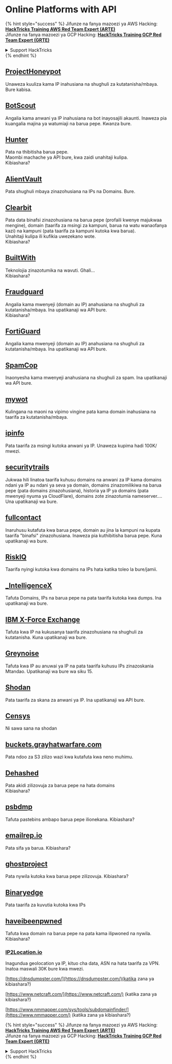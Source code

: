 # Online Platforms with API

{% hint style="success" %}
Jifunze na fanya mazoezi ya AWS Hacking:<img src="/.gitbook/assets/arte.png" alt="" data-size="line">[**HackTricks Training AWS Red Team Expert (ARTE)**](https://training.hacktricks.xyz/courses/arte)<img src="/.gitbook/assets/arte.png" alt="" data-size="line">\
Jifunze na fanya mazoezi ya GCP Hacking: <img src="/.gitbook/assets/grte.png" alt="" data-size="line">[**HackTricks Training GCP Red Team Expert (GRTE)**<img src="/.gitbook/assets/grte.png" alt="" data-size="line">](https://training.hacktricks.xyz/courses/grte)

<details>

<summary>Support HackTricks</summary>

* Angalia [**mpango wa usajili**](https://github.com/sponsors/carlospolop)!
* **Jiunge na** 💬 [**kikundi cha Discord**](https://discord.gg/hRep4RUj7f) au [**kikundi cha telegram**](https://t.me/peass) au **tufuatilie** kwenye **Twitter** 🐦 [**@hacktricks\_live**](https://twitter.com/hacktricks\_live)**.**
* **Shiriki mbinu za hacking kwa kuwasilisha PRs kwa** [**HackTricks**](https://github.com/carlospolop/hacktricks) na [**HackTricks Cloud**](https://github.com/carlospolop/hacktricks-cloud) github repos.

</details>
{% endhint %}

## [ProjectHoneypot](https://www.projecthoneypot.org/)

Unaweza kuuliza kama IP inahusiana na shughuli za kutatanisha/mbaya. Bure kabisa.

## [**BotScout**](http://botscout.com/api.htm)

Angalia kama anwani ya IP inahusiana na bot inayosajili akaunti. Inaweza pia kuangalia majina ya watumiaji na barua pepe. Kwanza bure.

## [Hunter](https://hunter.io/)

Pata na thibitisha barua pepe.\
Maombi machache ya API bure, kwa zaidi unahitaji kulipa.\
Kibiashara?

## [AlientVault](https://otx.alienvault.com/api)

Pata shughuli mbaya zinazohusiana na IPs na Domains. Bure.

## [Clearbit](https://dashboard.clearbit.com/)

Pata data binafsi zinazohusiana na barua pepe (profaili kwenye majukwaa mengine), domain (taarifa za msingi za kampuni, barua na watu wanaofanya kazi) na kampuni (pata taarifa za kampuni kutoka kwa barua).\
Unahitaji kulipa ili kufikia uwezekano wote.\
Kibiashara?

## [BuiltWith](https://builtwith.com/)

Teknolojia zinazotumika na wavuti. Ghali...\
Kibiashara?

## [Fraudguard](https://fraudguard.io/)

Angalia kama mwenyeji (domain au IP) anahusiana na shughuli za kutatanisha/mbaya. Ina upatikanaji wa API bure.\
Kibiashara?

## [FortiGuard](https://fortiguard.com/)

Angalia kama mwenyeji (domain au IP) anahusiana na shughuli za kutatanisha/mbaya. Ina upatikanaji wa API bure.

## [SpamCop](https://www.spamcop.net/)

Inaonyesha kama mwenyeji anahusiana na shughuli za spam. Ina upatikanaji wa API bure.

## [mywot](https://www.mywot.com/)

Kulingana na maoni na vipimo vingine pata kama domain inahusiana na taarifa za kutatanisha/mbaya.

## [ipinfo](https://ipinfo.io/)

Pata taarifa za msingi kutoka anwani ya IP. Unaweza kupima hadi 100K/ mwezi.

## [securitytrails](https://securitytrails.com/app/account)

Jukwaa hili linatoa taarifa kuhusu domains na anwani za IP kama domains ndani ya IP au ndani ya seva ya domain, domains zinazomilikiwa na barua pepe (pata domains zinazohusiana), historia ya IP ya domains (pata mwenyeji nyuma ya CloudFlare), domains zote zinazotumia nameserver....\
Una upatikanaji wa bure.

## [fullcontact](https://www.fullcontact.com/)

Inaruhusu kutafuta kwa barua pepe, domain au jina la kampuni na kupata taarifa "binafsi" zinazohusiana. Inaweza pia kuthibitisha barua pepe. Kuna upatikanaji wa bure.

## [RiskIQ](https://www.spiderfoot.net/documentation/)

Taarifa nyingi kutoka kwa domains na IPs hata katika toleo la bure/jamii.

## [\_IntelligenceX](https://intelx.io/)

Tafuta Domains, IPs na barua pepe na pata taarifa kutoka kwa dumps. Ina upatikanaji wa bure.

## [IBM X-Force Exchange](https://exchange.xforce.ibmcloud.com/)

Tafuta kwa IP na kukusanya taarifa zinazohusiana na shughuli za kutatanisha. Kuna upatikanaji wa bure.

## [Greynoise](https://viz.greynoise.io/)

Tafuta kwa IP au anuwai ya IP na pata taarifa kuhusu IPs zinazoskania Mtandao. Upatikanaji wa bure wa siku 15.

## [Shodan](https://www.shodan.io/)

Pata taarifa za skana za anwani ya IP. Ina upatikanaji wa API bure.

## [Censys](https://censys.io/)

Ni sawa sana na shodan

## [buckets.grayhatwarfare.com](https://buckets.grayhatwarfare.com/)

Pata ndoo za S3 zilizo wazi kwa kutafuta kwa neno muhimu.

## [Dehashed](https://www.dehashed.com/data)

Pata akidi zilizovuja za barua pepe na hata domains\
Kibiashara?

## [psbdmp](https://psbdmp.ws/)

Tafuta pastebins ambapo barua pepe ilionekana. Kibiashara?

## [emailrep.io](https://emailrep.io/key)

Pata sifa ya barua. Kibiashara?

## [ghostproject](https://ghostproject.fr/)

Pata nywila kutoka kwa barua pepe zilizovuja. Kibiashara?

## [Binaryedge](https://www.binaryedge.io/)

Pata taarifa za kuvutia kutoka kwa IPs

## [haveibeenpwned](https://haveibeenpwned.com/)

Tafuta kwa domain na barua pepe na pata kama ilipwoned na nywila. Kibiashara?

### [IP2Location.io](https://www.ip2location.io/)

Inagundua geolocation ya IP, kituo cha data, ASN na hata taarifa za VPN. Inatoa maswali 30K bure kwa mwezi.



[https://dnsdumpster.com/](https://dnsdumpster.com/)(katika zana ya kibiashara?)

[https://www.netcraft.com/](https://www.netcraft.com/) (katika zana ya kibiashara?)

[https://www.nmmapper.com/sys/tools/subdomainfinder/](https://www.nmmapper.com/) (katika zana ya kibiashara?)

{% hint style="success" %}
Jifunze na fanya mazoezi ya AWS Hacking:<img src="/.gitbook/assets/arte.png" alt="" data-size="line">[**HackTricks Training AWS Red Team Expert (ARTE)**](https://training.hacktricks.xyz/courses/arte)<img src="/.gitbook/assets/arte.png" alt="" data-size="line">\
Jifunze na fanya mazoezi ya GCP Hacking: <img src="/.gitbook/assets/grte.png" alt="" data-size="line">[**HackTricks Training GCP Red Team Expert (GRTE)**<img src="/.gitbook/assets/grte.png" alt="" data-size="line">](https://training.hacktricks.xyz/courses/grte)

<details>

<summary>Support HackTricks</summary>

* Angalia [**mpango wa usajili**](https://github.com/sponsors/carlospolop)!
* **Jiunge na** 💬 [**kikundi cha Discord**](https://discord.gg/hRep4RUj7f) au [**kikundi cha telegram**](https://t.me/peass) au **tufuatilie** kwenye **Twitter** 🐦 [**@hacktricks\_live**](https://twitter.com/hacktricks\_live)**.**
* **Shiriki mbinu za hacking kwa kuwasilisha PRs kwa** [**HackTricks**](https://github.com/carlospolop/hacktricks) na [**HackTricks Cloud**](https://github.com/carlospolop/hacktricks-cloud) github repos.

</details>
{% endhint %}
